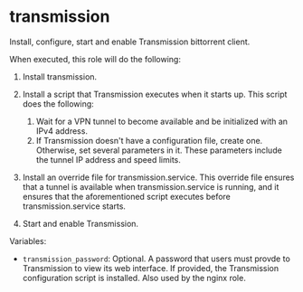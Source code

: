 transmission
============

Install, configure, start and enable Transmission bittorrent client.

When executed, this role will do the following:

1. Install transmission.
2. Install a script that Transmission executes when it starts up. This script
   does the following:

   1. Wait for a VPN tunnel to become available and be initialized with an IPv4
      address.
   2. If Transmission doesn't have a configuration file, create one. Otherwise,
      set several parameters in it. These parameters include the tunnel IP
      address and speed limits.

3. Install an override file for transmission.service. This override file ensures
   that a tunnel is available when transmission.service is running, and it
   ensures that the aforementioned script executes before transmission.service
   starts.
4. Start and enable Transmission.

Variables:

* `transmission_password`: Optional. A password that users must provde to
  Transmission to view its web interface. If provided, the Transmission
  configuration script is installed. Also used by the nginx role.
